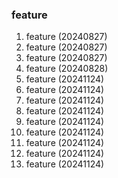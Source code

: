 ### feature

1. feature (20240827)
2. feature (20240827)
3. feature (20240827)
4. feature (20240828)
5. feature (20241124)
6. feature (20241124)
7. feature (20241124)
8. feature (20241124)
9. feature (20241124)
10. feature (20241124)
11. feature (20241124)
12. feature (20241124)
13. feature (20241124)